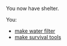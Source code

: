You now have shelter.

You:
- [make water filter](../situations/gettingwater.md)
- [make survival tools](../situations/maketools.md)
